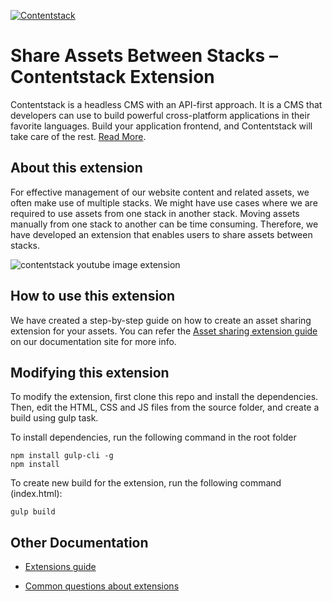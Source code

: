 [![Contentstack](https://www.contentstack.com/assets/blt440aad5a09c89b2f/contentstack_icon.svg)](https://www.contentstack.com/)

# Share Assets Between Stacks  – Contentstack Extension

Contentstack is a headless CMS with an API-first approach. It is a CMS that developers can use to build powerful cross-platform applications in their favorite languages. Build your application frontend, and Contentstack will take care of the rest. [Read More](https://www.contentstack.com/).

## About this extension

For effective management of our website content and related assets, we often make use of multiple stacks. We might have use cases where we are required to use assets from one stack in another stack. Moving assets manually from one stack to another can be time consuming. Therefore, we have developed an extension that enables users to share assets between stacks.

![contentstack youtube image extension](https://user-images.githubusercontent.com/29656920/92005785-84921c00-ed61-11ea-911a-0e13cf190a2f.png)

## How to use this extension

We have created a step-by-step guide on how to create an asset sharing extension for your assets. You can refer the [Asset sharing extension guide](#) on our documentation site for more info.

## Modifying this extension

To modify the extension, first clone this repo and install the dependencies. Then, edit the HTML, CSS and JS files from the source folder, and create a build using gulp task.

To install dependencies, run the following command in the root folder

    npm install gulp-cli -g 
    npm install
    
To create new build for the extension, run the following command (index.html):

    gulp build

## Other Documentation

-   [Extensions guide](https://www.contentstack.com/docs/guide/extensions)
    
-   [Common questions about extensions](https://www.contentstack.com/docs/faqs#extensions)

